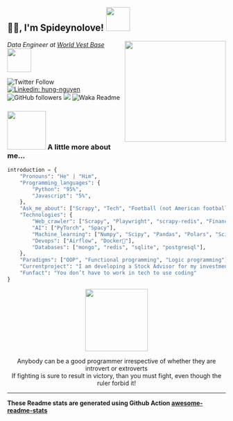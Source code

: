 <h2>🙏🏻, I'm Spideynolove! <img src="https://media.giphy.com/media/NXzgEkrXOilbi/giphy.gif" width="55"></h2>
<img align='right' src="https://media.giphy.com/media/gDH0pb1x7t9eoFXAnc/giphy.gif" width="233">
<p><em>Data Engineer at <a href="https://www.linkedin.com/company/world'vest-base">World Vest Base</a> <img src="https://media.giphy.com/media/SHjOSDkKZ18qOHA5B5/giphy.gif" width="55"> 
</em></p>

![Twitter Follow](https://img.shields.io/twitter/follow/spideynolove?label=Follow)
[![Linkedin: hung-nguyen](https://img.shields.io/badge/-hung-blue?style=flat-square&logo=Linkedin&logoColor=white&link=https://www.linkedin.com/in/hung-nguyen-61266321b)](https://www.linkedin.com/in/hung-nguyen-61266321b)
![GitHub followers](https://img.shields.io/github/followers/spideynolove?label=Follow&style=social)
![](https://camo.githubusercontent.com/d1e532c4945c8e447877862a22091e06a8ad843a7993d269df36eca063b8bb2c/68747470733a2f2f6b6f6d617265762e636f6d2f67687076632f3f757365726e616d653d7370696465796e6f6c6f7665266c6162656c3d50726f66696c65253230766965777326636f6c6f723d306537356236267374796c653d666c6174)
![Waka Readme](https://github.com/spideynolove/spideynolove/workflows/waka%2dreadme/badge.svg)

### <img src="https://media.giphy.com/media/FTFI4bczpUYAp4xuSt/giphy.gif" width="89">   A little more about me...  

```python
introduction = {
    "Pronouns": "He" | "Him",
    "Programming_languages": {
        "Python": "95%", 
        "Javascript": "5%", 
    },
    "Ask_me_about": ["Scrapy", "Tech", "Football (not American football)"],
    "Technologies": {
        "Web_crawler": ["Scrapy", "Playwright", "scrapy-redis", "Financial Data Extraction"],
        "AI": ["PyTorch", "Spacy"],
        "Machine_learning": ["Numpy", "Scipy", "Pandas", "Polars", "Scikit-learn"],
        "Devops": ["Airflow", "Docker🐳"],
        "Databases": ["mongo", "redis", "sqlite", "postgresql"],
    },
    "Paradigms": ["OOP", "Functional programming", "Logic programming"],
    "Currentproject": "I am developing a Stock Advisor for my investment",
    "Funfact": "You don’t have to work in tech to use coding"
}
```
<p align="center">
<img src="https://media.giphy.com/media/uToftMe32Se15dLFZD/giphy.gif" width="144">
</p>
<p align="center">
Anybody can be a good programmer irrespective of whether they are introvert or extroverts<br>If fighting is sure to result in victory, than you must fight, even though the ruler forbid it!
</p>

---
<!--START_SECTION:waka-->

<!--END_SECTION:waka-->
**These Readme stats are generated using Github Action [awesome-readme-stats](https://github.com/spideynolove/waka-readme)**
